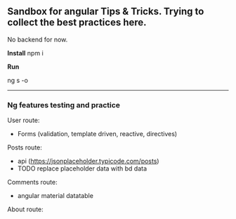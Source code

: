 ## Sandbox for angular Tips & Tricks. Trying to collect the best practices here.

No backend for now.

**Install**
npm i

**Run**

ng s -o

---
### Ng features testing and practiсе

User route:

- Forms (validation, template driven, reactive, directives)

Posts route:

 - api (https://jsonplaceholder.typicode.com/posts)
 - TODO replace placeholder data with bd data
  
Comments route:

 - angular material datatable 
	
About route:
